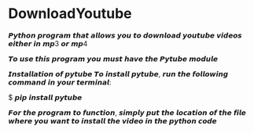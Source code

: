 # DownloadYoutube
𝙋𝙮𝙩𝙝𝙤𝙣 𝙥𝙧𝙤𝙜𝙧𝙖𝙢 𝙩𝙝𝙖𝙩 𝙖𝙡𝙡𝙤𝙬𝙨 𝙮𝙤𝙪 𝙩𝙤 𝙙𝙤𝙬𝙣𝙡𝙤𝙖𝙙 𝙮𝙤𝙪𝙩𝙪𝙗𝙚 𝙫𝙞𝙙𝙚𝙤𝙨 𝙚𝙞𝙩𝙝𝙚𝙧 𝙞𝙣 𝙢𝙥3 𝙤𝙧 𝙢𝙥4

𝙏𝙤 𝙪𝙨𝙚 𝙩𝙝𝙞𝙨 𝙥𝙧𝙤𝙜𝙧𝙖𝙢 𝙮𝙤𝙪 𝙢𝙪𝙨𝙩 𝙝𝙖𝙫𝙚 𝙩𝙝𝙚 𝙋𝙮𝙩𝙪𝙗𝙚 𝙢𝙤𝙙𝙪𝙡𝙚

𝙄𝙣𝙨𝙩𝙖𝙡𝙡𝙖𝙩𝙞𝙤𝙣 𝙤𝙛 𝙥𝙮𝙩𝙪𝙗𝙚
𝙏𝙤 𝙞𝙣𝙨𝙩𝙖𝙡𝙡 𝙥𝙮𝙩𝙪𝙗𝙚, 𝙧𝙪𝙣 𝙩𝙝𝙚 𝙛𝙤𝙡𝙡𝙤𝙬𝙞𝙣𝙜 𝙘𝙤𝙢𝙢𝙖𝙣𝙙 𝙞𝙣 𝙮𝙤𝙪𝙧 𝙩𝙚𝙧𝙢𝙞𝙣𝙖𝙡:

$ 𝙥𝙞𝙥 𝙞𝙣𝙨𝙩𝙖𝙡𝙡 𝙥𝙮𝙩𝙪𝙗𝙚

𝙁𝙤𝙧 𝙩𝙝𝙚 𝙥𝙧𝙤𝙜𝙧𝙖𝙢 𝙩𝙤 𝙛𝙪𝙣𝙘𝙩𝙞𝙤𝙣, 𝙨𝙞𝙢𝙥𝙡𝙮 𝙥𝙪𝙩 𝙩𝙝𝙚 𝙡𝙤𝙘𝙖𝙩𝙞𝙤𝙣 𝙤𝙛 𝙩𝙝𝙚 𝙛𝙞𝙡𝙚 𝙬𝙝𝙚𝙧𝙚 𝙮𝙤𝙪 𝙬𝙖𝙣𝙩 𝙩𝙤 𝙞𝙣𝙨𝙩𝙖𝙡𝙡 𝙩𝙝𝙚 𝙫𝙞𝙙𝙚𝙤 𝙞𝙣 𝙩𝙝𝙚 𝙥𝙮𝙩𝙝𝙤𝙣 𝙘𝙤𝙙𝙚

